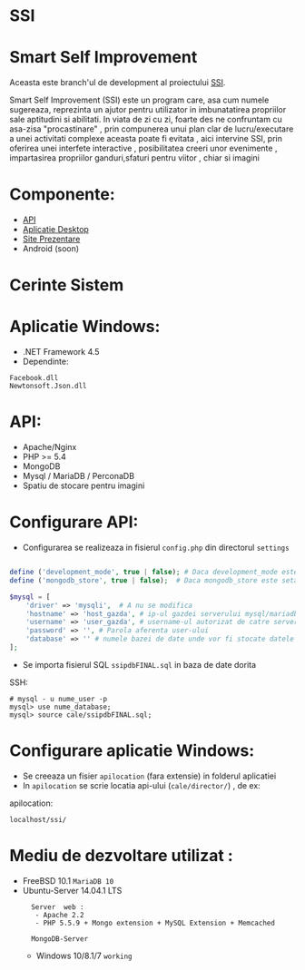 # SSI #
# Smart Self Improvement # 

Aceasta este branch'ul de development al proiectului [SSI](http://community.infoeducatie.ro/t/ssi-smart-self-improvement-utilitar-caras-severin-lucrari-2015-nationala/3864).

Smart Self Improvement (SSI) este un program care, asa cum numele sugereaza, reprezinta un ajutor pentru utilizator
in imbunatatirea propriilor sale aptitudini si abilitati. In viata de zi cu zi, foarte des ne confruntam cu asa-zisa
"procastinare" , prin compunerea unui plan clar de lucru/executare a unei activitati complexe aceasta poate fi evitata ,
aici intervine SSI, prin oferirea unei interfete interactive , posibilitatea creeri unor evenimente ,
impartasirea propriilor ganduri,sfaturi pentru viitor , chiar si imagini

# Componente: #
- [API](https://github.com/robery567/SSI/tree/master/SSI-API)
- [Aplicatie Desktop](https://github.com/robery567/SSI/tree/master/SSI)
- [Site Prezentare](https://github.com/robery567/SSI/tree/master/SSI-WEB)
- Android (soon)

# Cerinte Sistem #
# Aplicatie Windows:
- .NET Framework 4.5
- Dependinte:
 ```
 Facebook.dll
 Newtonsoft.Json.dll
 ```
 
# API: 
- Apache/Nginx
- PHP >= 5.4
- MongoDB
- Mysql / MariaDB / PerconaDB
- Spatiu de stocare pentru imagini 

# Configurare API:
- Configurarea se realizeaza in fisierul `config.php` din directorul `settings`
```php

define ('development_mode', true | false); # Daca development_mode este setat pe true vor fi afisate toate erorile
define ('mongodb_store', true | false);  # Daca mongodb_store este setat pe true imaginile vor fi stocate in colectii MongoDB

$mysql = [
    'driver' => 'mysqli',  # A nu se modifica
    'hostname' => 'host_gazda', # ip-ul gazdei serverului mysql/mariadb
    'username' => 'user_gazda', # username-ul autorizat de catre serverul gazda MySQL 
    'password' => '', # Parola aferenta user-ului
    'database' => '' # numele bazei de date unde vor fi stocate datele trimise si primite de catre aplicatie
];

```
- Se importa fisierul SQL `ssipdbFINAL.sql` in baza de date dorita

SSH: 
```
# mysql - u nume_user -p 
mysql> use nume_database;
mysql> source cale/ssipdbFINAL.sql;
```
# Configurare aplicatie Windows:
- Se creeaza un fisier `apilocation` (fara extensie) in folderul aplicatiei
- In `apilocation` se scrie locatia api-ului (`cale/director/`) , de ex:

apilocation:
```
localhost/ssi/
```

# Mediu de dezvoltare utilizat :
- FreeBSD 10.1 `MariaDB 10`
- Ubuntu-Server 14.04.1 LTS 
   ``` 
     Server  web :
      - Apache 2.2
      - PHP 5.5.9 + Mongo extension + MySQL Extension + Memcached
      
     MongoDB-Server
   ```
  - Windows 10/8.1/7 `working`
